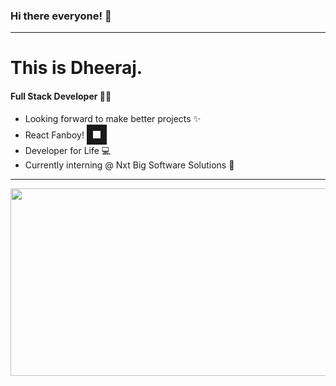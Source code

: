 ### Hi there everyone! :wave:
---
# This is Dheeraj.
#### Full Stack Developer :man_technologist:
+ Looking forward to make better projects :sparkles:
+ React Fanboy! <img src="https://cdn.freebiesupply.com/logos/large/2x/react-1-logo-png-transparent.png" width="12" height="12" border="10"/>
+ Developer for Life :computer:
+ Currently interning @ Nxt Big Software Solutions :office:
---
<p align="center">
<img src="https://icodebreakers.org/blog/wp-content/uploads/2017/12/logo-maker-1.gif" height="300" width="600"/>
</p>



